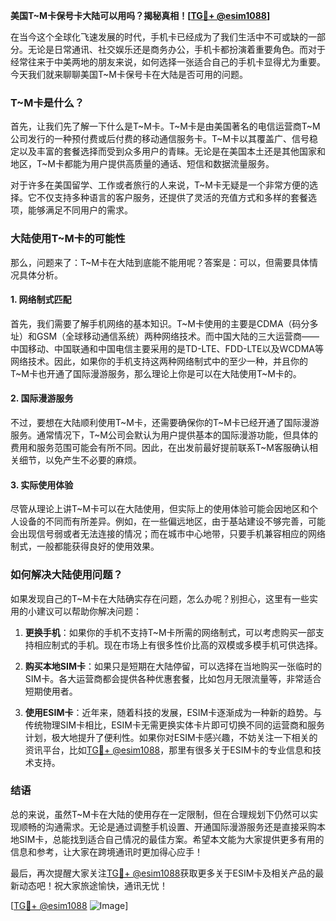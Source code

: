 **美国T~M卡保号卡大陆可以用吗？揭秘真相！[[TG💪+ @esim1088](https://t.me/s/esim1088)]**

在当今这个全球化飞速发展的时代，手机卡已经成为了我们生活中不可或缺的一部分。无论是日常通讯、社交娱乐还是商务办公，手机卡都扮演着重要角色。而对于经常往来于中美两地的朋友来说，如何选择一张适合自己的手机卡显得尤为重要。今天我们就来聊聊美国T~M卡保号卡在大陆是否可用的问题。

### T~M卡是什么？

首先，让我们先了解一下什么是T~M卡。T~M卡是由美国著名的电信运营商T~M公司发行的一种预付费或后付费的移动通信服务卡。T~M卡以其覆盖广、信号稳定以及丰富的套餐选择而受到众多用户的青睐。无论是在美国本土还是其他国家和地区，T~M卡都能为用户提供高质量的通话、短信和数据流量服务。

对于许多在美国留学、工作或者旅行的人来说，T~M卡无疑是一个非常方便的选择。它不仅支持多种语言的客户服务，还提供了灵活的充值方式和多样的套餐选项，能够满足不同用户的需求。

### 大陆使用T~M卡的可能性

那么，问题来了：T~M卡在大陆到底能不能用呢？答案是：可以，但需要具体情况具体分析。

#### 1. 网络制式匹配

首先，我们需要了解手机网络的基本知识。T~M卡使用的主要是CDMA（码分多址）和GSM（全球移动通信系统）两种网络技术。而中国大陆的三大运营商——中国移动、中国联通和中国电信主要采用的是TD-LTE、FDD-LTE以及WCDMA等网络技术。因此，如果你的手机支持这两种网络制式中的至少一种，并且你的T~M卡也开通了国际漫游服务，那么理论上你是可以在大陆使用T~M卡的。

#### 2. 国际漫游服务

不过，要想在大陆顺利使用T~M卡，还需要确保你的T~M卡已经开通了国际漫游服务。通常情况下，T~M公司会默认为用户提供基本的国际漫游功能，但具体的费用和服务范围可能会有所不同。因此，在出发前最好提前联系T~M客服确认相关细节，以免产生不必要的麻烦。

#### 3. 实际使用体验

尽管从理论上讲T~M卡可以在大陆使用，但实际上的使用体验可能会因地区和个人设备的不同而有所差异。例如，在一些偏远地区，由于基站建设不够完善，可能会出现信号弱或者无法连接的情况；而在城市中心地带，只要手机兼容相应的网络制式，一般都能获得良好的使用效果。

### 如何解决大陆使用问题？

如果发现自己的T~M卡在大陆确实存在问题，怎么办呢？别担心，这里有一些实用的小建议可以帮助你解决问题：

1. **更换手机**：如果你的手机不支持T~M卡所需的网络制式，可以考虑购买一部支持相应制式的手机。现在市场上有很多性价比高的双模或多模手机可供选择。
   
2. **购买本地SIM卡**：如果只是短期在大陆停留，可以选择在当地购买一张临时的SIM卡。各大运营商都会提供各种优惠套餐，比如包月无限流量等，非常适合短期使用者。

3. **使用ESIM卡**：近年来，随着科技的发展，ESIM卡逐渐成为一种新的趋势。与传统物理SIM卡相比，ESIM卡无需更换实体卡片即可切换不同的运营商和服务计划，极大地提升了便利性。如果你对ESIM卡感兴趣，不妨关注一下相关的资讯平台，比如[TG💪+ @esim1088](https://t.me/s/esim1088)，那里有很多关于ESIM卡的专业信息和技术支持。

### 结语

总的来说，虽然T~M卡在大陆的使用存在一定限制，但在合理规划下仍然可以实现顺畅的沟通需求。无论是通过调整手机设置、开通国际漫游服务还是直接采购本地SIM卡，总能找到适合自己情况的最佳方案。希望本文能为大家提供更多有用的信息和参考，让大家在跨境通讯时更加得心应手！

最后，再次提醒大家关注[TG💪+ @esim1088](https://t.me/s/esim1088)获取更多关于ESIM卡及相关产品的最新动态吧！祝大家旅途愉快，通讯无忧！

[[TG💪+ @esim1088](https://t.me/s/esim1088) ![Image](https://i.postimg.cc/4NQfJmqS/Snipaste-2025-05-13-00-14-12.png)]